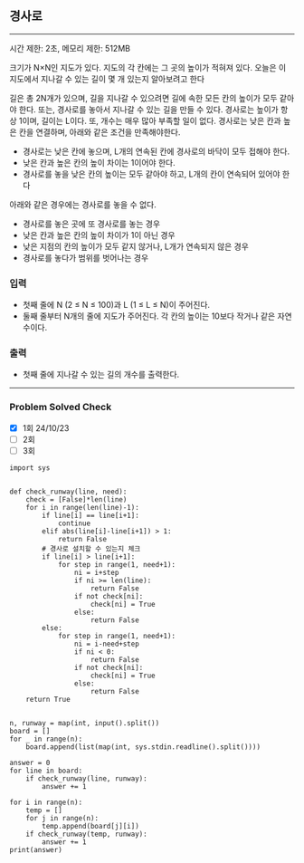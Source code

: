 ## 경사로

---

시간 제한: 2초, 메모리 제한: 512MB

크기가 N×N인 지도가 있다. 지도의 각 칸에는 그 곳의 높이가 적혀져 있다.
오늘은 이 지도에서 지나갈 수 있는 길이 몇 개 있는지 알아보려고 한다

길은 총 2N개가 있으며, 길을 지나갈 수 있으려면 길에 속한 모든 칸의 높이가 모두 같아야 한다. 
또는, 경사로를 놓아서 지나갈 수 있는 길을 만들 수 있다. 경사로는 높이가 항상 1이며, 길이는 L이다. 
또, 개수는 매우 많아 부족할 일이 없다. 경사로는 낮은 칸과 높은 칸을 연결하며, 아래와 같은 조건을 만족해야한다.

- 경사로는 낮은 칸에 놓으며, L개의 연속된 칸에 경사로의 바닥이 모두 접해야 한다.
- 낮은 칸과 높은 칸의 높이 차이는 1이어야 한다.
- 경사로를 놓을 낮은 칸의 높이는 모두 같아야 하고, L개의 칸이 연속되어 있어야 한다

아래와 같은 경우에는 경사로를 놓을 수 없다.

- 경사로를 놓은 곳에 또 경사로를 놓는 경우
- 낮은 칸과 높은 칸의 높이 차이가 1이 아닌 경우
- 낮은 지점의 칸의 높이가 모두 같지 않거나, L개가 연속되지 않은 경우
- 경사로를 놓다가 범위를 벗어나는 경우

### 입력

- 첫째 줄에 N (2 ≤ N ≤ 100)과 L (1 ≤ L ≤ N)이 주어진다. 
- 둘째 줄부터 N개의 줄에 지도가 주어진다. 각 칸의 높이는 10보다 작거나 같은 자연수이다.

### 출력

- 첫째 줄에 지나갈 수 있는 길의 개수를 출력한다.

---
### Problem Solved Check
- [x] 1회 24/10/23
- [ ] 2회
- [ ] 3회
~~~
import sys


def check_runway(line, need):
    check = [False]*len(line)
    for i in range(len(line)-1):
        if line[i] == line[i+1]:
            continue
        elif abs(line[i]-line[i+1]) > 1:
            return False
        # 경사로 설치할 수 있는지 체크
        if line[i] > line[i+1]:
            for step in range(1, need+1):
                ni = i+step
                if ni >= len(line):
                    return False
                if not check[ni]:
                    check[ni] = True
                else:
                    return False
        else:
            for step in range(1, need+1):
                ni = i-need+step
                if ni < 0:
                    return False
                if not check[ni]:
                    check[ni] = True
                else:
                    return False
    return True


n, runway = map(int, input().split())
board = []
for _ in range(n):
    board.append(list(map(int, sys.stdin.readline().split())))

answer = 0
for line in board:
    if check_runway(line, runway):
        answer += 1

for i in range(n):
    temp = []
    for j in range(n):
        temp.append(board[j][i])
    if check_runway(temp, runway):
        answer += 1
print(answer)

~~~
